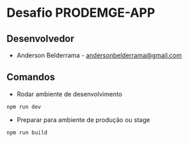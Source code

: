 # Desafio PRODEMGE-APP

## Desenvolvedor

- Anderson Belderrama - andersonbelderrama@gmail.com

## Comandos

- Rodar ambiente de desenvolvimento

`npm run dev`

- Preparar para ambiente de produção ou stage

`npm run build`


